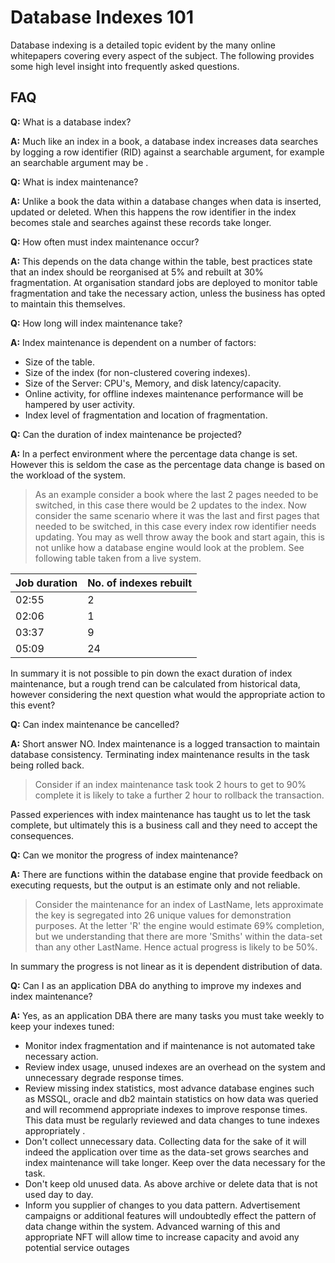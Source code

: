 # Database Indexes 101

Database indexing is a detailed topic evident by the many online whitepapers covering every aspect of the subject.  The following provides some high level insight into frequently asked questions.

## FAQ

**Q:** What is a database index?

**A:** Much like an index in a book, a database index increases data searches by logging a row identifier (RID) against a searchable argument, for example an searchable argument may be <vehicle registration>.

**Q:** What is index maintenance?

**A:** Unlike a book the data within a database changes when data is inserted, updated or deleted.  When this happens the row identifier in the index becomes stale and searches against these records take longer.

**Q:** How often must index maintenance occur?

**A:** This depends on the data change within the table, best practices state that an index should be reorganised at 5% and rebuilt at 30% fragmentation.  At organisation standard jobs are deployed to monitor table fragmentation and take the necessary action, unless the business has opted to maintain this themselves.

**Q:** How long will index maintenance take?

**A:** Index maintenance is dependent on a number of factors:

- Size of the table.
- Size of the index (for non-clustered covering indexes).
- Size of the Server: CPU's, Memory, and disk latency/capacity.
- Online activity, for offline indexes maintenance performance will be hampered by user activity.
- Index level of fragmentation and location of fragmentation.

**Q:** Can the duration of index maintenance be projected?

**A:** In a perfect environment where the percentage data change is set.  However this is seldom the case as the percentage data change is based on the workload of the system.

> As an example consider a book where the last 2 pages needed to be switched, in this case there would be 2 updates to the index.  Now consider the same scenario where it was the last and first pages that needed to be switched, in this case every index row identifier needs updating.  You may as well throw away the book and start again, this is not unlike how a database engine would look at the problem.  See following table taken from a live system.

| Job duration | No. of indexes rebuilt |
|--------------|------------------------|
|    02:55     |  2                     |
|    02:06     |  1                     |
|    03:37     |  9                     |
|    05:09     | 24                     |

In summary it is not possible to pin down the exact duration of index maintenance, but a rough trend can be calculated from historical data, however considering the next question what would the appropriate action to this event?

**Q:** Can index maintenance be cancelled?

**A:** Short answer NO. Index maintenance is a logged transaction to maintain database consistency.  Terminating index maintenance results in the task being rolled back.

> Consider if an index maintenance task took 2 hours to get to 90% complete it is likely to take a further 2 hour to rollback the transaction.

Passed experiences with index maintenance has taught us to let the task complete, but ultimately this is a business call and they need to accept the consequences.

**Q:** Can we monitor the progress of index maintenance?

**A:** There are functions within the database engine that provide feedback on executing requests, but the output is an estimate only and not reliable.  

> Consider the maintenance for an index of LastName, lets approximate the key is segregated into 26 unique values for demonstration purposes. At the letter 'R' the engine would estimate  69% completion, but we understanding that there are more 'Smiths' within the data-set than any other LastName.  Hence actual progress is likely to be 50%.

In summary the progress is not linear as it is dependent distribution of data.

**Q:** Can I as an application DBA do anything to improve my indexes and index maintenance?

**A:** Yes, as an application DBA there are many tasks you must take weekly to keep your indexes tuned:

- Monitor index fragmentation and if maintenance is not automated take necessary action.
- Review index usage, unused indexes are an overhead on the system and unnecessary degrade response times.
- Review missing index statistics, most advance database engines such as MSSQL, oracle and db2 maintain statistics on how data was queried and will recommend appropriate indexes to improve response times.  This data must be regularly reviewed and data changes to tune indexes appropriately  .
- Don't collect unnecessary data.  Collecting data for the sake of it will indeed the application over time as the data-set grows searches and index maintenance will take longer.  Keep over the data necessary for the task.
- Don't keep old unused data.  As above archive or delete data that is not used day to day.
- Inform you supplier of changes to you data pattern.  Advertisement campaigns or additional features will undoubtedly effect the pattern of data change within the system. Advanced warning of this and appropriate NFT will allow time to increase capacity and avoid any potential service outages
